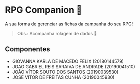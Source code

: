 # RPG Companion 🧝

A sua forma de gerenciar as fichas da campanha do seu RPG!
> Obs.: Acompanha rolagem de dados 🎲

## Componentes

- GIOVANNA KARLA DE MACEDO FELIX (20180144579)
- JOAO GABRIEL REIS SARAIVA DE ANDRADE (20190041510)
- JOÃO VÍTOR SOUTO DOS SANTOS (20190039530)
- JOSE VITOR DE FREITAS CUNHA (20190045930)
